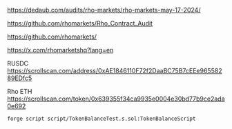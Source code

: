 https://dedaub.com/audits/rho-markets/rho-markets-may-17-2024/

https://github.com/rhomarkets/Rho_Contract_Audit

https://github.com/rhomarkets/

https://x.com/rhomarketshq?lang=en

RUSDC
https://scrollscan.com/address/0xAE1846110F72f2DaaBC75B7cEEe96558289EDfc5

Rho ETH
https://scrollscan.com/token/0x639355f34ca9935e0004e30bd77b9ce2ada0e692


```
forge script script/TokenBalanceTest.s.sol:TokenBalanceScript
```